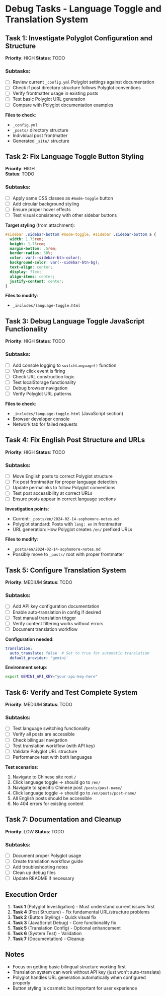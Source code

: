 # Debug Tasks - Language Toggle and Translation System

## Task 1: Investigate Polyglot Configuration and Structure
**Priority**: HIGH
**Status**: TODO

### Subtasks:
- [ ] Review current `_config.yml` Polyglot settings against documentation
- [ ] Check if post directory structure follows Polyglot conventions
- [ ] Verify frontmatter usage in existing posts
- [ ] Test basic Polyglot URL generation
- [ ] Compare with Polyglot documentation examples

**Files to check**:
- `_config.yml`
- `_posts/` directory structure
- Individual post frontmatter
- Generated `_site/` structure

## Task 2: Fix Language Toggle Button Styling
**Priority**: HIGH  
**Status**: TODO

### Subtasks:
- [ ] Apply same CSS classes as `#mode-toggle` button
- [ ] Add circular background styling
- [ ] Ensure proper hover effects
- [ ] Test visual consistency with other sidebar buttons

**Target styling** (from attachment):
```css
#sidebar .sidebar-bottom #mode-toggle, #sidebar .sidebar-bottom a {
  width: 1.75rem;
  height: 1.75rem;
  margin-bottom: .5rem;
  border-radius: 50%;
  color: var(--sidebar-btn-color);
  background-color: var(--sidebar-btn-bg);
  text-align: center;
  display: flex;
  align-items: center;
  justify-content: center;
}
```

**Files to modify**:
- `_includes/language-toggle.html`

## Task 3: Debug Language Toggle JavaScript Functionality
**Priority**: HIGH
**Status**: TODO

### Subtasks:
- [ ] Add console logging to `switchLanguage()` function
- [ ] Verify click event is firing
- [ ] Check URL construction logic
- [ ] Test localStorage functionality
- [ ] Debug browser navigation
- [ ] Verify Polyglot URL patterns

**Files to check**:
- `_includes/language-toggle.html` (JavaScript section)
- Browser developer console
- Network tab for failed requests

## Task 4: Fix English Post Structure and URLs  
**Priority**: HIGH
**Status**: TODO

### Subtasks:
- [ ] Move English posts to correct Polyglot structure
- [ ] Fix post frontmatter for proper language detection
- [ ] Update permalinks to follow Polyglot conventions
- [ ] Test post accessibility at correct URLs
- [ ] Ensure posts appear in correct language sections

**Investigation points**:
- Current: `_posts/en/2024-02-14-sophomore-notes.md`
- Polyglot standard: Posts with `lang: en` in frontmatter
- URL generation: How Polyglot creates `/en/` prefixed URLs

**Files to modify**:
- `_posts/en/2024-02-14-sophomore-notes.md`
- Possibly move to `_posts/` root with proper frontmatter

## Task 5: Configure Translation System
**Priority**: MEDIUM
**Status**: TODO

### Subtasks:
- [ ] Add API key configuration documentation
- [ ] Enable auto-translation in config if desired
- [ ] Test manual translation trigger
- [ ] Verify content filtering works without errors
- [ ] Document translation workflow

**Configuration needed**:
```yaml
translation:
  auto_translate: false  # Set to true for automatic translation
  default_provider: 'gemini'
```

**Environment setup**:
```bash
export GEMINI_API_KEY="your-api-key-here"
```

## Task 6: Verify and Test Complete System
**Priority**: MEDIUM
**Status**: TODO

### Subtasks:
- [ ] Test language switching functionality
- [ ] Verify all posts are accessible
- [ ] Check bilingual navigation
- [ ] Test translation workflow (with API key)
- [ ] Validate Polyglot URL structure
- [ ] Performance test with both languages

**Test scenarios**:
1. Navigate to Chinese site root `/`
2. Click language toggle → should go to `/en/`
3. Navigate to specific Chinese post `/posts/post-name/`
4. Click language toggle → should go to `/en/posts/post-name/`
5. All English posts should be accessible
6. No 404 errors for existing content

## Task 7: Documentation and Cleanup
**Priority**: LOW
**Status**: TODO

### Subtasks:
- [ ] Document proper Polyglot usage
- [ ] Create translation workflow guide
- [ ] Add troubleshooting notes
- [ ] Clean up debug files
- [ ] Update README if necessary

## Execution Order

1. **Task 1** (Polyglot Investigation) - Must understand current issues first
2. **Task 4** (Post Structure) - Fix fundamental URL/structure problems  
3. **Task 2** (Button Styling) - Quick visual fix
4. **Task 3** (JavaScript Debug) - Core functionality fix
5. **Task 5** (Translation Config) - Optional enhancement
6. **Task 6** (System Test) - Validation
7. **Task 7** (Documentation) - Cleanup

## Notes

- Focus on getting basic bilingual structure working first
- Translation system can work without API key (just won't auto-translate)
- Polyglot handles URL generation automatically when configured properly
- Button styling is cosmetic but important for user experience